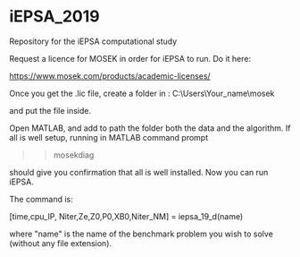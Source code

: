 # iEPSA_2019
Repository for the iEPSA computational study


Request a licence for MOSEK in order for iEPSA to run. Do it here:

https://www.mosek.com/products/academic-licenses/

Once you get the .lic file, create a folder in :  C:\Users\Your_name\mosek

and put the file inside.

Open MATLAB, and add to path the folder both the data and the algorithm. 
If all is well setup, running in MATLAB command prompt

>> mosekdiag

should give you confirmation that all is well installed. Now you can run iEPSA.

The command is:

[time,cpu_IP, Niter,Ze,Z0,P0,XB0,Niter_NM] = iepsa_19_d(name)

where "name" is the name of the benchmark problem you wish to solve (without any file extension).
